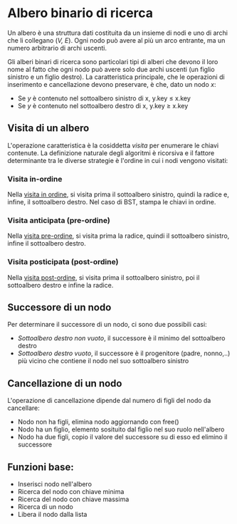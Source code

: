 # Albero binario di ricerca

Un albero è una struttura dati costituita da un insieme di nodi e uno di archi che li collegano (*V, E*).
Ogni nodo può avere al più un arco entrante, ma un numero arbitrario di archi uscenti.

Gli alberi binari di ricerca sono particolari tipi di alberi che devono il loro nome al fatto che ogni nodo può avere solo due archi uscenti (un figlio sinistro e un figlio destro).
La caratteristica principale, che le operazioni di inserimento e cancellazione devono preservare, è che, dato un nodo *x*:

* Se *y* è contenuto nel sottoalbero sinistro di x, y.key ≤ x.key 
* Se *y* è contenuto nel sottoalbero destro di x, y.key ≥ x.key

## Visita di un albero

L'operazione caratteristica è la cosiddetta *visita* per enumerare le chiavi contenute.
La definizione naturale degli algoritmi è ricorsiva e il fattore determinante tra le diverse strategie è l'ordine in cui i nodi vengono visitati:

### Visita in-ordine

Nella [visita in ordine](https://github.com/FrancescoCalasso/Algorithms-and-Data-Structures-in-Java/blob/80e23a8eb06d1c34c8d1904be5fdb1ce207c1968/src/main/java/model/struct/BST/BST.java#L253), si visita prima il sottoalbero sinistro, quindi la radice e, infine, il sottoalbero destro.
Nel caso di BST, stampa le chiavi in ordine.

### Visita anticipata (pre-ordine)

Nella [visita pre-ordine](https://github.com/FrancescoCalasso/Algorithms-and-Data-Structures-in-Java/blob/80e23a8eb06d1c34c8d1904be5fdb1ce207c1968/src/main/java/model/struct/BST/BST.java#L244), si visita prima la radice, quindi il sottoalbero sinistro, infine il sottoalbero destro.

### Visita posticipata (post-ordine)

Nella [visita post-ordine](https://github.com/FrancescoCalasso/Algorithms-and-Data-Structures-in-Java/blob/80e23a8eb06d1c34c8d1904be5fdb1ce207c1968/src/main/java/model/struct/BST/BST.java#L236), si visita prima il sottoalbero sinistro, poi il sottoalbero destro e infine la radice.

## Successore di un nodo

Per determinare il successore di un nodo, ci sono due possibili casi:

* *Sottoalbero destro non vuoto*, il successore è il minimo del sottoalbero destro
* *Sottoalbero destro vuoto*, il successore è il progenitore (padre, nonno,..) più vicino che contiene il nodo nel suo sottoalbero sinistro

## Cancellazione di un nodo

L'operazione di cancellazione dipende dal numero di figli del nodo da cancellare:

* Nodo non ha figli, elimina nodo aggiornando con free()
* Nodo ha un figlio, elemento sosituito dal figlio nel suo ruolo nell'albero
* Nodo ha due figli, copio il valore del successore su di esso ed elimino il successore

## Funzioni base:

* Inserisci nodo nell'albero
* Ricerca del nodo con chiave minima
* Ricerca del nodo con chiave massima
* Ricerca di un nodo
* Libera il nodo dalla lista

